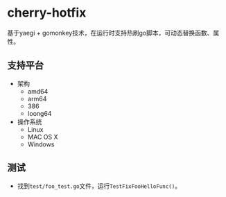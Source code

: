 # cherry-hotfix
基于yaegi + gomonkey技术，在运行时支持热刷go脚本，可动态替换函数、属性。


## 支持平台
- 架构
  - amd64
  - arm64
  - 386
  - loong64
- 操作系统
  - Linux
  - MAC OS X
  - Windows


## 测试
- 找到`test/foo_test.go`文件，运行`TestFixFooHelloFunc()`。
